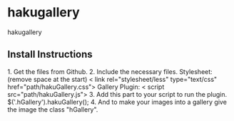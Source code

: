 # hakugallery
hakugallery

<h2>Install Instructions</h2>
1. Get the files from Github.
2. Include the necessary files.
Stylesheet: (remove space at the start)
 < link rel="stylesheet/less" type="text/css" href="path/hakuGallery.css">
Gallery Plugin:
< script src="path/hakuGallery.js"></script>
3. Add this part to your script to run the plugin.
$('.hGallery').hakuGallery();
4. And to make your images into a gallery give the image the class "hGallery".
